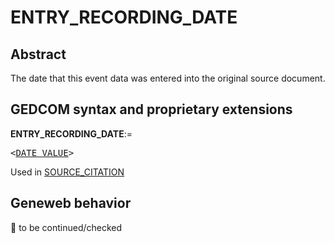 ﻿# ENTRY_RECORDING_DATE
## Abstract
The date that this event data was entered into the original source document.


## GEDCOM syntax and proprietary extensions

**ENTRY_RECORDING_DATE**:=
<pre>
&lt;<a href=Ged.DATE_VALUE.md>DATE_VALUE</a>&gt;
</pre>
Used in <a href=Ged.SOURCE_CITATION.md>SOURCE_CITATION</a><br />


## Geneweb behavior



🚧 to be continued/checked

